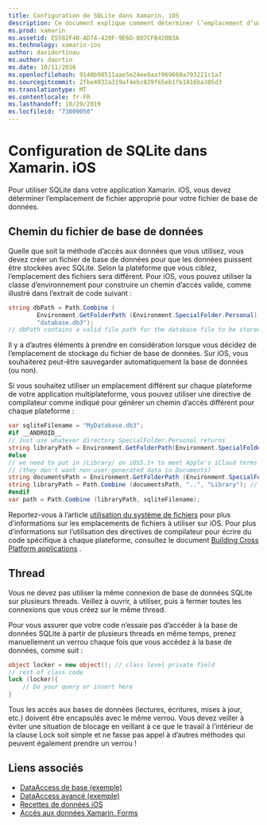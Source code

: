 ```yaml
---
title: Configuration de SQLite dans Xamarin. iOS
description: Ce document explique comment déterminer l’emplacement d’un fichier de base de données SQLite dans une application Xamarin. iOS. Ces concepts sont pertinents quel que soit le mécanisme d’accès aux données sélectionné.
ms.prod: xamarin
ms.assetid: E5582F4B-AD74-420F-9E6D-B07CFB420B3A
ms.technology: xamarin-ios
author: davidortinau
ms.author: daortin
ms.date: 10/11/2016
ms.openlocfilehash: 9140b98511aae5e24ee8aaf069668a793221c1a7
ms.sourcegitcommit: 2fbe4932a319af4ebc829f65eb1fb1816ba305d3
ms.translationtype: MT
ms.contentlocale: fr-FR
ms.lasthandoff: 10/29/2019
ms.locfileid: "73009050"
---
```

# <a name="configuring-sqlite-in-xamarinios"></a>Configuration de SQLite dans Xamarin. iOS

Pour utiliser SQLite dans votre application Xamarin. iOS, vous devez déterminer l’emplacement de fichier approprié pour votre fichier de base de données.

## <a name="database-file-path"></a>Chemin du fichier de base de données

Quelle que soit la méthode d’accès aux données que vous utilisez, vous devez créer un fichier de base de données pour que les données puissent être stockées avec SQLite. Selon la plateforme que vous ciblez, l’emplacement des fichiers sera différent. Pour iOS, vous pouvez utiliser la classe d’environnement pour construire un chemin d’accès valide, comme illustré dans l’extrait de code suivant :

```csharp
string dbPath = Path.Combine (
        Environment.GetFolderPath (Environment.SpecialFolder.Personal),
        "database.db3");
// dbPath contains a valid file path for the database file to be stored
```

Il y a d’autres éléments à prendre en considération lorsque vous décidez de l’emplacement de stockage du fichier de base de données. Sur iOS, vous souhaiterez peut-être sauvegarder automatiquement la base de données (ou non).

Si vous souhaitez utiliser un emplacement différent sur chaque plateforme de votre application multiplateforme, vous pouvez utiliser une directive de compilateur comme indiqué pour générer un chemin d’accès différent pour chaque plateforme :

```csharp
var sqliteFilename = "MyDatabase.db3";
#if __ANDROID__
// Just use whatever directory SpecialFolder.Personal returns
string libraryPath = Environment.GetFolderPath(Environment.SpecialFolder.Personal); ;
#else
// we need to put in /Library/ on iOS5.1+ to meet Apple's iCloud terms
// (they don't want non-user-generated data in Documents)
string documentsPath = Environment.GetFolderPath (Environment.SpecialFolder.Personal); // Documents folder
string libraryPath = Path.Combine (documentsPath, "..", "Library"); // Library folder instead
#endif
var path = Path.Combine (libraryPath, sqliteFilename);
```

Reportez-vous à l’article [utilisation du système de fichiers](~/ios/app-fundamentals/file-system.md) pour plus d’informations sur les emplacements de fichiers à utiliser sur iOS. Pour plus d’informations sur l’utilisation des directives de compilateur pour écrire du code spécifique à chaque plateforme, consultez le document [Building Cross Platform applications](~/cross-platform/app-fundamentals/building-cross-platform-applications/index.md) .

## <a name="threading"></a>Thread

Vous ne devez pas utiliser la même connexion de base de données SQLite sur plusieurs threads. Veillez à ouvrir, à utiliser, puis à fermer toutes les connexions que vous créez sur le même thread.

Pour vous assurer que votre code n’essaie pas d’accéder à la base de données SQLite à partir de plusieurs threads en même temps, prenez manuellement un verrou chaque fois que vous accédez à la base de données, comme suit :

```csharp
object locker = new object(); // class level private field
// rest of class code
lock (locker){
    // Do your query or insert here
}
```

Tous les accès aux bases de données (lectures, écritures, mises à jour, etc.) doivent être encapsulés avec le même verrou. Vous devez veiller à éviter une situation de blocage en veillant à ce que le travail à l’intérieur de la clause Lock soit simple et ne fasse pas appel à d’autres méthodes qui peuvent également prendre un verrou !

## <a name="related-links"></a>Liens associés

- [DataAccess de base (exemple)](https://github.com/xamarin/mobile-samples/tree/master/DataAccess/Basic)
- [DataAccess avancé (exemple)](https://github.com/xamarin/mobile-samples/tree/master/DataAccess/Advanced)
- [Recettes de données iOS](https://github.com/xamarin/recipes/tree/master/Recipes/ios/data/sqlite)
- [Accès aux données Xamarin. Forms](~/xamarin-forms/data-cloud/data/databases.md)
